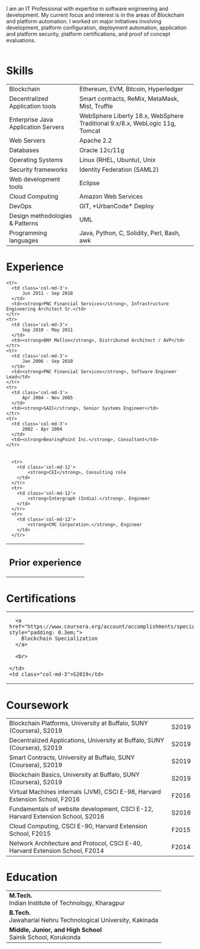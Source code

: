 

 I am an IT Professional with expertise in software engineering and development. My current focus and interest is in the areas of Blockchain and platform automation. I worked on major initiatives involving development, platform configuration, deployment automation, application and platform security, platform certifications, and proof of concept evaluations. <br><br>


# <i class="fa fa-chevron-right"></i> Skills


<table class="table table-hover">
<tr>
  <td class='col-md-2'>Blockchain</td>
  <td markdown="1">
Ethereum, EVM, Bitcoin, Hyperledger
  </td>
</tr>
<tr>
  <td class='col-md-2'>Decentralized Application tools</td>
  <td markdown="1">
Smart contracts, ReMix, MetaMask, Mist, Truffle
  </td>
</tr>
<tr>
  <td class='col-md-2'>Enterprise Java Application Servers</td>
  <td markdown="1">
WebSphere Liberty 18.x, WebSphere Traditional 9.x/8.x, WebLogic 11g, Tomcat
  </td>
</tr>
<tr>
  <td class='col-md-2'>Web Servers</td>
  <td markdown="1">
Apache 2.2
  </td>
</tr>
<tr>
  <td class='col-md-2'>Databases</td>
  <td markdown="1">
Oracle 12c/11g
  </td>
</tr>
<tr>
  <td class='col-md-2'>Operating Systems</td>
  <td markdown="1">
Linux (RHEL, Ubuntu), Unix
  </td>
</tr>
<tr>
  <td class='col-md-2'>Security frameworks</td>
  <td markdown="1">
Identity Federation (SAML2)
  </td>
</tr>
<tr>
  <td class='col-md-2'>Web development tools</td>
  <td markdown="1">
Eclipse
  </td>
</tr>
<tr>
  <td class='col-md-2'>Cloud Computing</td>
  <td markdown="1">
Amazon Web Services
  </td>
</tr>
<tr>
  <td class='col-md-2'>DevOps</td>
  <td markdown="1">
GIT, *UrbanCode* Deploy
  </td>
</tr>
<tr>
  <td class='col-md-2'>Design methodologies & Patterns</td>
  <td markdown="1">
UML
  </td>
</tr>
<tr>
  <td class='col-md-2'>Programming languages</td>
  <td markdown="1">
Java, Python, C, Solidity, Perl, Bash, awk
  </td>
</tr>
</table>


# <i class="fa fa-chevron-right"></i> Experience



<table class="table table-hover">


    <tr>
      <td class='col-md-3'>
          Jun 2011 - Sep 2018
      </td>
      <td><strong>PNC Financial Services</strong>, Infrastructure Engineering Architect Sr.</td>
    </tr>
    <tr>
      <td class='col-md-3'>
          Sep 2010 - May 2011
      </td>
      <td><strong>BNY Mellon</strong>, Distributed Architect / AVP</td>
    </tr>
    <tr>
      <td class='col-md-3'>
          Jan 2006 - Sep 2010
      </td>
      <td><strong>PNC Financial Services</strong>, Software Engineer Lead</td>
    </tr>
    <tr>
      <td class='col-md-3'>
          Apr 2004 - Nov 2005
      </td>
      <td><strong>SAIC</strong>, Senior Systems Engineer</td>
    </tr>
    <tr>
      <td class='col-md-3'>
          2002 - Apr 2004
      </td>
      <td><strong>BearingPoint Inc.</strong>, Consultant</td>
    </tr>

</table>

<table class="table table-hover">

  <tr>
    <td class='col-md-12'>
      <h2 id="-experience">Prior experience</h2>
    </td>
  </tr>

      <tr>
        <td class='col-md-12'>
            <strong>CEI</strong>, Consulting role
        </td>
      </tr>
      <tr>
        <td class='col-md-12'>
            <strong>Intergraph (India).</strong>, Engineer
        </td>
      </tr>
      <tr>
        <td class='col-md-12'>
            <strong>CMC Corporation.</strong>, Engineer
        </td>
      </tr>

</table>


# <i class="fa fa-chevron-right"></i> Certifications



<table class="table table-hover">
  <tr>
    <td class="col-md-9">

      <a href="https://www.coursera.org/account/accomplishments/specialization/4ZGU758SQXP5" style="padding: 0.3em;">
        Blockchain Specialization
      </a>

      <br>
      
    </td>
    <td class="col-md-3">S2019</td>
  </tr>
</table>


# <i class="fa fa-chevron-right"></i> Coursework



<table class="table table-hover">

  <tr>
    <td class="col-md-9">
      Blockchain Platforms,
        University at Buffalo, SUNY (Coursera),
      S2019
    </td>
    <td class="col-md-3">S2019</td>
  </tr>
  <tr>
    <td class="col-md-9">
      Decentralized Applications,
        University at Buffalo, SUNY (Coursera),
      S2019
    </td>
    <td class="col-md-3">S2019</td>
  </tr>
  <tr>
    <td class="col-md-9">
      Smart Contracts,
        University at Buffalo, SUNY (Coursera),
      S2019
    </td>
    <td class="col-md-3">S2019</td>
  </tr>
  <tr>
    <td class="col-md-9">
      Blockchain Basics,
        University at Buffalo, SUNY (Coursera),
      S2019
    </td>
    <td class="col-md-3">S2019</td>
  </tr>
  <tr>
    <td class="col-md-9">
      Virtual Machines internals (JVM), CSCI E-98,
        Harvard Extension School,
      F2016
    </td>
    <td class="col-md-3">F2016</td>
  </tr>
  <tr>
    <td class="col-md-9">
      Fundamentals of website development, CSCI E-12,
        Harvard Extension School,
      S2016
    </td>
    <td class="col-md-3">S2016</td>
  </tr>
  <tr>
    <td class="col-md-9">
      Cloud Computing, CSCI E-90,
        Harvard Extension School,
      F2015
    </td>
    <td class="col-md-3">F2015</td>
  </tr>
  <tr>
    <td class="col-md-9">
      Network Architecture and Protocol, CSCI E-40,
        Harvard Extension School,
      F2014
    </td>
    <td class="col-md-3">F2014</td>
  </tr>
</table>


# <i class="fa fa-chevron-right"></i> Education



<table class="table table-hover">
  <tr>
    <td>
        <strong>M.Tech.</strong>
        <br>
      Indian Institute of Technology, Kharagpur
    </td>
  </tr>
  <tr>
    <td>
        <strong>B.Tech.</strong>
        <br>
      Jawaharlal Nehru Technological University, Kakinada
    </td>
  </tr>
  <tr>
    <td>
        <strong>Middle, Junior, and High School</strong>
        <br>
      Sainik School, Korukonda
    </td>
  </tr>
</table>
